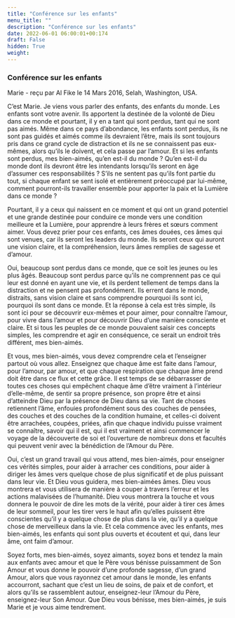 ```yaml
---
title: "Conférence sur les enfants"
menu_title: ""
description: "Conférence sur les enfants"
date: 2022-06-01 06:00:01+00:174
draft: False
hidden: True
weight:
---
```

### Conférence sur les enfants

Marie - reçu par Al Fike le 14 Mars 2016, Selah, Washington, USA.

C’est Marie. Je viens vous parler des enfants, des enfants du monde. Les enfants sont votre avenir. Ils apportent la destinée de la volonté de Dieu dans ce monde et pourtant, il y en a tant qui sont perdus, tant qui ne sont pas aimés. Même dans ce pays d’abondance, les enfants sont perdus, ils ne sont pas guidés et aimés comme ils devraient l’être, mais ils sont toujours pris dans ce grand cycle de distraction et ils ne se connaissent pas eux-mêmes, alors qu’ils le doivent, et cela passe par l’amour. Et si les enfants sont perdus, mes bien-aimés, qu’en est-il du monde ? Qu’en est-il du monde dont ils devront être les intendants lorsqu’ils seront en âge d’assumer ces responsabilités ? S’ils ne sentent pas qu’ils font partie du tout, si chaque enfant se sent isolé et entièrement préoccupé par lui-même, comment pourront-ils travailler ensemble pour apporter la paix et la Lumière dans ce monde ?

Pourtant, il y a ceux qui naissent en ce moment et qui ont un grand potentiel et une grande destinée pour conduire ce monde vers une condition meilleure et la Lumière, pour apprendre à leurs frères et sœurs comment aimer. Vous devez prier pour ces enfants, ces âmes douées, ces âmes qui sont venues, car ils seront les leaders du monde. Ils seront ceux qui auront une vision claire, et la compréhension, leurs âmes remplies de sagesse et d’amour.

Oui, beaucoup sont perdus dans ce monde, que ce soit les jeunes ou les plus âgés. Beaucoup sont perdus parce qu’ils ne comprennent pas ce qui leur est donné en ayant une vie, et ils perdent tellement de temps dans la distraction et ne pensent pas profondément. Ils errent dans le monde, distraits, sans vision claire et sans comprendre pourquoi ils sont ici, pourquoi ils sont dans ce monde. Et la réponse à cela est très simple, ils sont ici pour se découvrir eux-mêmes et pour aimer, pour connaître l’amour, pour vivre dans l’amour et pour découvrir Dieu d’une manière consciente et claire. Et si tous les peuples de ce monde pouvaient saisir ces concepts simples, les comprendre et agir en conséquence, ce serait un endroit très différent, mes bien-aimés.

Et vous, mes bien-aimés, vous devez comprendre cela et l’enseigner partout où vous allez. Enseignez que chaque âme est faite dans l’amour, pour l’amour, par amour, et que chaque respiration que chaque âme prend doit être dans ce flux et cette grâce. Il est temps de se débarrasser de toutes ces choses qui empêchent chaque âme d’être vraiment à l’intérieur d’elle-même, de sentir sa propre présence, son propre être et ainsi d’atteindre Dieu par la présence de Dieu dans sa vie. Tant de choses retiennent l’âme, enfouies profondément sous des couches de pensées, des couches et des couches de la condition humaine, et celles-ci doivent être arrachées, coupées, priées, afin que chaque individu puisse vraiment se connaître, savoir qui il est, qui il est vraiment et ainsi commencer le voyage de la découverte de soi et l’ouverture de nombreux dons et facultés qui peuvent venir avec la bénédiction de l’Amour du Père.

Oui, c’est un grand travail qui vous attend, mes bien-aimés, pour enseigner ces vérités simples, pour aider à arracher ces conditions, pour aider à diriger les âmes vers quelque chose de plus significatif et de plus puissant dans leur vie. Et Dieu vous guidera, mes bien-aimées âmes. Dieu vous montrera et vous utilisera de manière à couper à travers l’erreur et les actions malavisées de l’humanité. Dieu vous montrera la touche et vous donnera le pouvoir de dire les mots de la vérité, pour aider à tirer ces âmes de leur sommeil, pour les tirer vers le haut afin qu’elles puissent être conscientes qu’il y a quelque chose de plus dans la vie, qu’il y a quelque chose de merveilleux dans la vie. Et cela commence avec les enfants, mes bien-aimés, les enfants qui sont plus ouverts et écoutent et qui, dans leur âme, ont faim d’amour.

Soyez forts, mes bien-aimés, soyez aimants, soyez bons et tendez la main aux enfants avec amour et que le Père vous bénisse puissamment de Son Amour et vous donne le pouvoir d’une profonde sagesse, d’un grand Amour, alors que vous rayonnez cet amour dans le monde, les enfants accourront, sachant que c’est un lieu de soins, de paix et de confort, et alors qu’ils se rassemblent autour, enseignez-leur l’Amour du Père, enseignez-leur Son Amour. Que Dieu vous bénisse, mes bien-aimés, je suis Marie et je vous aime tendrement.
